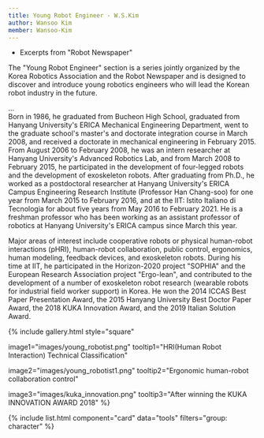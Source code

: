 ```yaml
---
title: Young Robot Engineer - W.S.Kim
author: Wansoo Kim
member: Wansoo-Kim
---
```


- Excerpts from "Robot Newspaper"  

The "Young Robot Engineer" section is a series jointly organized by the Korea Robotics Association and the Robot Newspaper and is designed to discover and introduce young robotics engineers who will lead the Korean robot industry in the future.  


...  
Born in 1986, he graduated from Bucheon High School, graduated from Hanyang University's ERICA Mechanical Engineering Department, went to the graduate school's master's and doctorate integration course in March 2008, and received a doctorate in mechanical engineering in February 2015. From August 2006 to February 2008, he was an intern researcher at Hanyang University's Advanced Robotics Lab, and from March 2008 to February 2015, he participated in the development of four-legged robots and the development of exoskeleton robots. After graduating from Ph.D., he worked as a postdoctoral researcher at Hanyang University's ERICA Campus Engineering Research Institute (Professor Han Chang-soo) for one year from March 2015 to February 2016, and at the IIT: Istito Italiano di Tecnologia for about five years from May 2016 to February 2021. He is a freshman professor who has been working as an assistant professor of robotics at Hanyang University's ERICA campus since March this year.

Major areas of interest include cooperative robots or physical human-robot interactions (pHRI), human-robot collaboration, public control, ergonomics, human modeling, feedback devices, and exoskeleton robots. During his time at IIT, he participated in the Horizon-2020 project "SOPHIA" and the European Research Association project "Ergo-lean", and contributed to the development of a number of exoskeleton robot research (wearable robots for industrial field worker support) in Korea. He won the 2014 ICCAS Best Paper Presentation Award, the 2015 Hanyang University Best Doctor Paper Award, the 2018 KUKA Innovation Award, and the 2019 Italian Solution Award.




{%
  include gallery.html
  style="square"

  image1="images/young_robotist.png"
  tooltip1="HRI(Human Robot Interaction) Technical Classification"

  image2="images/young_robotist1.png"
  tooltip2="Ergonomic human-robot collaboration control"

  image3="images/kuka_innovation.png"
  tooltip3="After winning the KUKA INNOVATION AWARD 2018"
%}

<!-- data/tools.yaml -->
{% include list.html component="card" data="tools" filters="group: character" %} 
